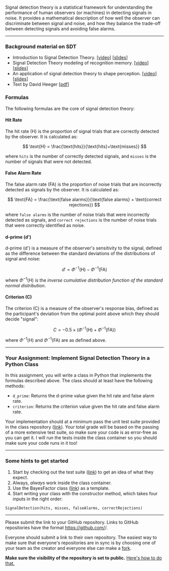 Signal detection theory is a statistical framework for understanding the
performance of human observers (or machines) in detecting signals in noise. It
provides a mathematical description of how well the observer can discriminate
between signal and noise, and how they balance the trade-off between detecting
signals and avoiding false alarms.

* * *

### Background material on SDT

  * Introduction to Signal Detection Theory. [[video](https://youtu.be/bekyQYaG9cc)] [[slides](https://osf.io/e7kpq/)]
  * Signal Detection Theory modeling of recognition memory. [[video](https://youtu.be/Q3TeIdPvmP4)] [[slides](https://osf.io/byune/)]
  * An application of signal detection theory to shape perception. [[video](https://youtu.be/KxLMqBAPpXw)] [[slides](https://osf.io/vn4su/)]
  * Text by David Heeger [[pdf](https://www.cns.nyu.edu/~david/handouts/sdt-advanced.pdf)]

### Formulas

The following formulas are the core of signal detection theory:

#### Hit Rate

The hit rate (H) is the proportion of signal trials that are correctly
detected by the observer. It is calculated as:

$$
\text{H} = \frac{\text{hits}}{\text{hits}+\text{misses}}
$$

where `hits` is the number of correctly detected signals, and `misses` is the
number of signals that were not detected.

#### False Alarm Rate

The false alarm rate (FA) is the proportion of noise trials that are
incorrectly detected as signals by the observer. It is calculated as:

$$
\text{FA} = \frac{\text{false alarms}}{\text{false alarms} + \text{correct rejections}}
$$

where `false alarms` is the number of noise trials that were incorrectly
detected as signals, and `correct rejections` is the number of noise trials
that were correctly identified as noise.

#### d-prime (d')

d-prime (d') is a measure of the observer's sensitivity to the signal, defined
as the difference between the standard deviations of the distributions of
signal and noise:

$$
d' = \Phi^{-1}(\text{H}) - \Phi^{-1}(\text{FA})
$$

where $\Phi^{-1}(\text{H})$
is the _inverse cumulative distribution function of the standard normal
distribution_.

#### Criterion (C)

The criterion (C) is a measure of the observer's response bias, defined as the
participant's deviation from the optimal point above which they should decide
"signal":

$$
C = -0.5 \times \left( \Phi^{-1}(\text{H}) + \Phi^{-1}(\text{FA}) \right)
$$

where $\Phi^{-1}(\text{H})$ and $\Phi^{-1}(\text{FA})$ are as defined above.

* * *

### Your Assignment: Implement Signal Detection Theory in a Python Class

In this assignment, you will write a class in Python that implements the
formulas described above. The class should at least have the following
methods:

  * `d_prime`: Returns the d-prime value given the hit rate and false alarm rate.
  * `criterion`: Returns the criterion value given the hit rate and false alarm rate.

Your implementation should at a minimum pass the unit test suite provided in
the class repository
([link](https://github.com/joachimvandekerckhove/cogs106w25/blob/main/src/tdd/TestSignalDetection.py)).
Your total grade will be based on the passing of a more extensive test suite,
so make sure your code is as error-free as you can get it. I will run the
tests inside the class container so you should make sure your code runs in it
too!

* * *

### Some hints to get started

  1. Start by checking out the test suite ([link](https://github.com/joachimvandekerckhove/cogs106w25/blob/main/src/tdd/TestSignalDetection.py)) to get an idea of what they expect.
  2. Always,  _always_ work inside the class container.
  3. Use the BayesFactor class ([link](https://github.com/joachimvandekerckhove/cogs106w25/blob/main/src/tdd/BayesFactor.py)) as a template.
  4. Start writing your class with the constructor method, which takes four inputs in the right order:

`SignalDetection(hits, misses, falseAlarms, correctRejections)`

* * *

Please submit the link to your GitHub repository.  Links to GitHub
repositories have the format
https://github.com/<username>/<gitarchive>.

Everyone should submit a link to their own repository. The easiest way to make
sure that everyone's repositories are in sync is by choosing one of your team
as the creator and everyone else can make a
[fork](https://docs.github.com/en/pull-requests/collaborating-with-pull-requests/working-with-forks/fork-a-repo).

**Make sure the visibility of the repository is set to public.**   [Here's how
to do that.](https://docs.github.com/en/repositories/managing-your-repositorys-settings-and-features/managing-repository-settings/setting-repository-visibility#changing-a-repositorys-visibility)

